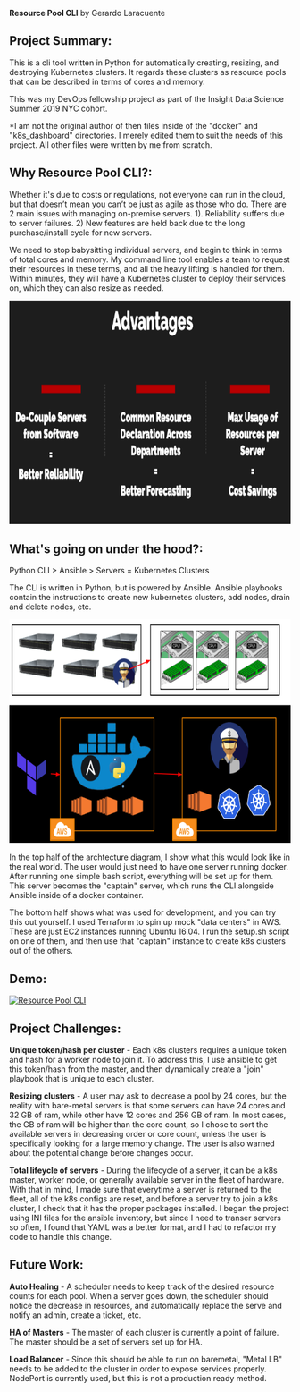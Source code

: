 __Resource Pool CLI__ by Gerardo Laracuente

## Project Summary:

This is a cli tool written in Python for automatically creating, resizing, and destroying Kubernetes clusters. It regards these clusters as resource pools that can be described in terms of cores and memory.

This was my DevOps fellowship project as part of the Insight Data Science Summer 2019 NYC cohort. 

*I am not the original author of then files inside of the "docker" and "k8s_dashboard" directories. I merely edited them to suit the needs of this project. All other files were written by me from scratch. 


## Why Resource Pool CLI?:

Whether it's due to costs or regulations, not everyone can run in the cloud, but that doesn’t mean you can’t be just as agile as those who do. There are 2 main issues with managing on-premise servers. 1). Reliability suffers due to server failures. 2) New features are held back due to the long purchase/install cycle for new servers.

We need to stop babysitting individual servers, and begin to think in terms of total cores and memory. My command line tool enables a team to request their resources in these terms, and all the heavy lifting is handled for them. Within minutes, they will have a Kubernetes cluster to deploy their services on, which they can also resize as needed. 

<img src= img/why.png width="600" height="400" >

## What's going on under the hood?:

Python CLI > Ansible > Servers = Kubernetes Clusters

The CLI is written in Python, but is powered by Ansible. Ansible playbooks contain the instructions to create new kubernetes clusters, add nodes, drain and delete nodes, etc. 

<img src= img/arch.png width="600" height="400" >

In the top half of the archtecture diagram, I show what this would look like in the real world. The user would just need to have one server running docker. After running one simple bash script, everything will be set up for them. This server becomes the "captain" server, which runs the CLI alongside Ansible inside of a docker container. 

The bottom half shows what was used for development, and you can try this out yourself. I used Terraform to spin up mock "data centers" in AWS. These are just EC2 instances running Ubuntu 16.04. I run the setup.sh script on one of them, and then use that "captain" instance to create k8s clusters out of the others. 

## Demo:   

[![Resource Pool CLI](http://img.youtube.com/vi/WlnvPHdo3xs/0.jpg)](http://www.youtube.com/watch?v=WlnvPHdo3xs "Resource Pool CLI")


## Project Challenges:

__Unique token/hash per cluster__ - Each k8s clusters requires a unique token and hash for a worker node to join it. To address this, I use ansible to get this token/hash from the master, and then dynamically create a "join" playbook that is unique to each cluster. 

__Resizing clusters__ - A user may ask to decrease a pool by 24 cores, but the reality with bare-metal servers is that some servers can have 24 cores and 32 GB of ram, while other have 12 cores and 256 GB of ram. In most cases, the GB of ram will be higher than the core count, so I chose to sort the available servers in decreasing order or core count, unless the user is specifically looking for a large memory change. The user is also warned about the potential change before changes occur. 

__Total lifeycle of servers__ - During the lifecycle of a server, it can be a k8s master, worker node, or generally available server in the fleet of hardware. With that in mind, I made sure that everytime a server is returned to the fleet, all of the k8s configs are reset, and before a server try to join a k8s cluster, I check that it has the proper packages installed. I began the project using INI files for the ansible inventory, but since I need to transer servers so often, I found that YAML was a better format, and I had to refactor my code to handle this change. 

## Future Work:

__Auto Healing__ - A scheduler needs to keep track of the desired resource counts for each pool. When a server goes down, the scheduler should notice the decrease in resources, and automatically replace the serve and notify an admin, create a ticket, etc. 

__HA of Masters__ - The master of each cluster is currently a point of failure. The master should be a set of servers set up for HA.

__Load Balancer__ - Since this should be able to run on baremetal, "Metal LB" needs to be added to the cluster in order to expose services properly. NodePort is currently used, but this is not a production ready method. 

